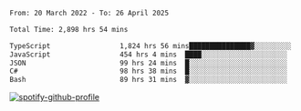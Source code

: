 <!--START_SECTION:waka-->

```txt
From: 20 March 2022 - To: 26 April 2025

Total Time: 2,898 hrs 54 mins

TypeScript                 1,824 hrs 56 mins███████████████▓░░░░░░░░░   62.95 %
JavaScript                 454 hrs 4 mins  ████░░░░░░░░░░░░░░░░░░░░░   15.66 %
JSON                       99 hrs 24 mins  █░░░░░░░░░░░░░░░░░░░░░░░░   03.43 %
C#                         98 hrs 38 mins  █░░░░░░░░░░░░░░░░░░░░░░░░   03.40 %
Bash                       89 hrs 31 mins  ▓░░░░░░░░░░░░░░░░░░░░░░░░   03.09 %
```

<!--END_SECTION:waka-->
[![spotify-github-profile](https://spotify-github-profile.vercel.app/api/view?uid=c00zprrvy9xiloa9qnco3hmng&cover_image=true&theme=novatorem&show_offline=false&background_color=121212&bar_color=53b14f&bar_color_cover=false)](https://spotify-github-profile.vercel.app/api/view?uid=c00zprrvy9xiloa9qnco3hmng&redirect=true)



